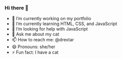 ### Hi there 👋

- 🔭 I’m currently working on my portfolio
- 🌱 I’m currently learning HTML, CSS, and JavaScript
- 🤔 I’m looking for help with JavaScript
- 💬 Ask me about my cat
- 📫 How to reach me: @drextar
- 😄 Pronouns: she/her
- ⚡ Fun fact: I have a cat
